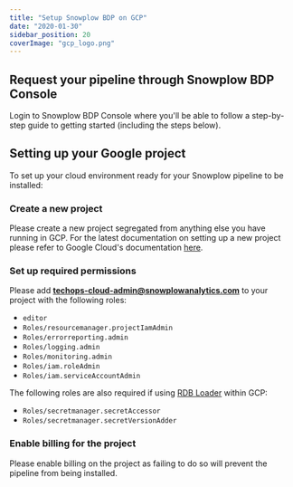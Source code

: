 ```yaml
---
title: "Setup Snowplow BDP on GCP" 
date: "2020-01-30"
sidebar_position: 20
coverImage: "gcp_logo.png"
---
```


## Request your pipeline through Snowplow BDP Console

Login to Snowplow BDP Console where you'll be able to follow a step-by-step guide to getting started (including the steps below).

## Setting up your Google project

To set up your cloud environment ready for your Snowplow pipeline to be installed:

### Create a new project

Please create a new project segregated from anything else you have running in GCP. For the latest documentation on setting up a new project please refer to Google Cloud's documentation [here](https://cloud.google.com/resource-manager/docs/creating-managing-projects).

### Set up required permissions

Please add **techops-cloud-admin@snowplowanalytics.com** to your project with the following roles:

- `editor`
- `Roles/resourcemanager.projectIamAdmin`
- `Roles/errorreporting.admin`
- `Roles/logging.admin`
- `Roles/monitoring.admin`
- `Roles/iam.roleAdmin`
- `Roles/iam.serviceAccountAdmin`

The following roles are also required if using [RDB Loader](/docs/destinations/warehouses-and-lakes/rdb/index.md) within GCP:

- `Roles/secretmanager.secretAccessor`
- `Roles/secretmanager.secretVersionAdder`

### Enable billing for the project

Please enable billing on the project as failing to do so will prevent the pipeline from being installed.
